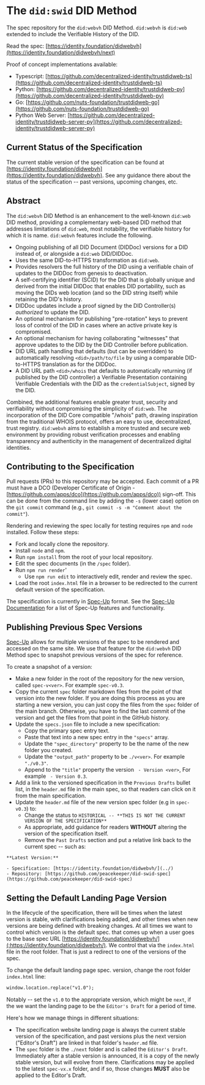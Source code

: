 # The `did:swid` DID Method

The spec repository for the `did:webvh` DID Method. `did:webvh` is `did:web`
extended to include the Verifiable History of the DID.

Read the spec: [https://identity.foundation/didwebvh](https://identity.foundation/didwebvh/next)

Proof of concept implementations available:

- Typescript: [https://github.com/decentralized-identity/trustdidweb-ts](https://github.com/decentralized-identity/trustdidweb-ts)
- Python: [https://github.com/decentralized-identity/trustdidweb-py](https://github.com/decentralized-identity/trustdidweb-py)
- Go: [https://github.com/nuts-foundation/trustdidweb-go](https://github.com/nuts-foundation/trustdidweb-go)
- Python Web Server: [https://github.com/decentralized-identity/trustdidweb-server-py](https://github.com/decentralized-identity/trustdidweb-server-py)

## Current Status of the Specification

The current stable version of the specification can be found at
[https://identity.foundation/didwebvh](https://identity.foundation/didwebvh).
See any guidance there about the status of the specification -- past versions,
upcoming changes, etc.

## Abstract

The `did:webvh` DID Method is an enhancement to the well-known `did:web` DID
method, providing a complementary web-based DID method that addresses
limitations of `did:web`, most notability, the verifiable history for which it
is name. `did:webvh` features include the following.

- Ongoing publishing of all DID Document (DIDDoc) versions for a DID instead of,
  or alongside a `did:web` DID/DIDDoc.
- Uses the same DID-to-HTTPS transformation as `did:web`.
- Provides resolvers the full history of the DID using a verifiable chain of
  updates to the DIDDoc from genesis to deactivation.
- A self-certifying identifier (SCID) for the DID that is globally
  unique and derived from the initial DIDDoc that enables DID portability, such
  as moving the DIDs web location (and so the DID string itself) while retaining
  the DID's history.
- DIDDoc updates include a proof signed by the DID Controller(s) *authorized* to
  update the DID.
- An optional mechanism for publishing "pre-rotation" keys to prevent loss of
  control of the DID in cases where an active private key is compromised.
- An optional mechanism for having collaborating "witnesses"
  that approve updates to the DID by the DID Controller before publication.
- DID URL path handling that defaults (but can be overridden) to automatically
  resolving `<did>/path/to/file` by using a comparable DID-to-HTTPS translation
  as for the DIDDoc.
- A DID URL path `<did>/whois` that defaults to automatically returning (if
  published by the DID controller) a Verifiable Presentation containing
  Verifiable Credentials with the DID as the `credentialSubject`,
  signed by the DID.

Combined, the additional features enable greater trust, security and
verifiability without compromising the simplicity of `did:web`. The incorporation
of the DID Core compatible "/whois" path, drawing inspiration from the
traditional WHOIS protocol, offers an easy to use, decentralized, trust
registry. `did:webvh` aims to establish a more trusted and secure web
environment by providing robust verification processes and enabling transparency
and authenticity in the management of decentralized digital identities.

## Contributing to the Specification

Pull requests (PRs) to this repository may be accepted. Each commit of a PR must
have a DCO (Developer Certificate of Origin -
[https://github.com/apps/dco](https://github.com/apps/dco)) sign-off. This can
be done from the command line by adding the `-s` (lower case) option on the `git
commit` command (e.g., `git commit -s -m "Comment about the commit"`).

Rendering and reviewing the spec locally for testing requires `npm` and `node`
installed. Follow these steps:

- Fork and locally clone the repository.
- Install `node` and `npm`.
- Run `npm install` from the root of your local repository.
- Edit the spec documents (in the `/spec` folder).
- Run `npm run render`'
  - Use `npm run edit` to interactively edit, render and review the spec.
- Load the root `index.html` file in a browser to be redirected to the current default version of the specification.

The specification is currently in [Spec-Up] format. See the
[Spec-Up Documentation] for a list of Spec-Up features and functionality.

[Spec-Up]: https://github.com/decentralized-identity/spec-up
[Spec-Up Documentation]: https://identity.foundation/spec-up/

## Publishing Previous Spec Versions

[Spec-Up] allows for multiple versions of the spec to be rendered and accessed
on the same site. We use that feature for the `did:webvh` DID Method spec to snapshot
previous versions of the spec for reference.

To create a snapshot of a version:

- Make a new folder in the root of the repository for the new version, called `spec-v<ver>`. For example `spec-v0.3`.
- Copy the current `spec` folder markdown files from the point of that version into the new folder. If you are doing this process as you are starting a new version, you can just copy the files from the `spec` folder of the main branch. Otherwise, you have to find the last commit of the version and get the files from that point in the GitHub history.
- Update the `specs.json` file to include a new specification:
  - Copy the primary spec entry text.
  - Paste that text into a new spec entry in the `"specs"` array.
  - Update the `"spec_directory"` property to be the name of the new folder you created.
  - Update the `"output_path"` property to be `./v<ver>`. For example `"./v0.3"`.
  - Append to the `"title"` property the version ` - Version <ver>`, For example ` - Version 0.3`.
- Add a link to the versioned specification in the `Previous Drafts` bullet list, in the `header.md` file in the main spec, so that readers can click on it from the main specification.
- Update the `header.md` file of the new version spec folder (e.g in `spec-v0.3`) to:
  - Change the status to `HISTORICAL -- **THIS IS NOT THE CURRENT VERSION OF THE SPECIFICATION**`
  - As appropriate, add guidance for readers **WITHOUT** altering the version of the specification itself.
  - Remove the `Past Drafts` section and put a relative link back to the current spec -- such as:

```text
**Latest Version:**

- Specification: [https://identity.foundation/didwebvh/](../)
- Repository: [https://github.com/peacekeeper/did-swid-spec](https://github.com/peacekeeper/did-swid-spec)

```

## Setting the Default Landing Page Version

In the lifecycle of the specification, there will be times when the latest
version is stable, with clarifications being added, and other times when new
versions are being defined with breaking changes. At all times we want to
control which version is the default spec. that comes up when a user goes to the
base spec URL
[https://identity.foundation/didwebvh/](:https://identity.foundation/didwebvh/).
We control that via the `index.html` file in the root folder. That is just a
redirect to one of the versions of the spec.

To change the default landing page spec. version, change the root folder
`index.html` line:

```html
window.location.replace("v1.0");
```

Notably -- set the `v1.0` to the appropriate version, which might be `next`, if
the we want the landing page to be the `Editor's Draft` for a period of time.

Here's how we manage things in different situations:

- The specification website landing page is always the current stable version of
  the specification, and past versions plus the next version ("Editor's Draft")
  are linked in that folder's `header.md` file.
- The `spec` folder is the `./next` folder and is called the `Editor's Draft`.
  Immediately after a stable version is announced, it is a copy of the newly
  stable version, but will evolve from there. Clarifications may be applied to the latest
  `spec-vx.x` folder, and if so, those changes **MUST** also be applied to the Editor's
  Draft.
